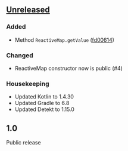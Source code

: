## [Unreleased]

### Added

- Method `ReactiveMap.getValue` ([fd00614])

### Changed

- ReactiveMap constructor now is public (#4)

### Housekeeping

- Updated Kotlin to 1.4.30
- Updated Gradle to 6.8
- Updated Detekt to 1.15.0

## 1.0

Public release

[Unreleased]: https://github.com/RedMadRobot/mapmemory/compare/v1.0...main

[fd00614]: https://github.com/RedMadRobot/mapmemory/commit/fd00614359df2d45c681c6ca98fcbd8cbf4862a8
